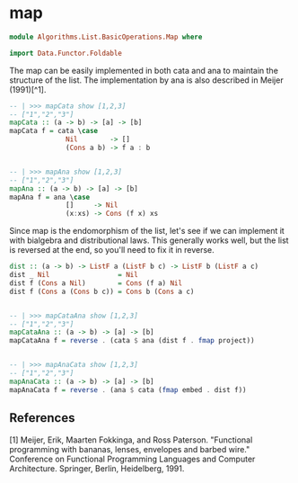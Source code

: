 # map

```hs
module Algorithms.List.BasicOperations.Map where

import Data.Functor.Foldable
```

The map can be easily implemented in both cata and ana to maintain the structure of the list. The implementation by ana is also described in Meijer (1991)[^1].

```hs
-- | >>> mapCata show [1,2,3]
-- ["1","2","3"]
mapCata :: (a -> b) -> [a] -> [b]
mapCata f = cata \case
              Nil        -> []
              (Cons a b) -> f a : b


-- | >>> mapAna show [1,2,3]
-- ["1","2","3"]
mapAna :: (a -> b) -> [a] -> [b]
mapAna f = ana \case
              []     -> Nil
              (x:xs) -> Cons (f x) xs
```

Since map is the endomorphism of the list, let's see if we can implement it with bialgebra and distributional laws. This generally works well, but the list is reversed at the end, so you'll need to fix it in reverse.

```hs
dist :: (a -> b) -> ListF a (ListF b c) -> ListF b (ListF a c)
dist _ Nil                 = Nil
dist f (Cons a Nil)        = Cons (f a) Nil
dist f (Cons a (Cons b c)) = Cons b (Cons a c)


-- | >>> mapCataAna show [1,2,3]
-- ["1","2","3"]
mapCataAna :: (a -> b) -> [a] -> [b]
mapCataAna f = reverse . (cata $ ana (dist f . fmap project))


-- | >>> mapAnaCata show [1,2,3]
-- ["1","2","3"]
mapAnaCata :: (a -> b) -> [a] -> [b]
mapAnaCata f = reverse . (ana $ cata (fmap embed . dist f))
```

## References
[1] Meijer, Erik, Maarten Fokkinga, and Ross Paterson. "Functional programming with bananas, lenses, envelopes and barbed wire." Conference on Functional Programming Languages and Computer Architecture. Springer, Berlin, Heidelberg, 1991.
